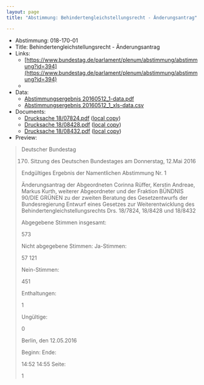 ```yaml
---
layout: page
title: "Abstimmung: Behindertengleichstellungsrecht - Änderungsantrag"

---
```


* Abstimmung: 018-170-01
* Title: Behindertengleichstellungsrecht - Änderungsantrag
* Links: 
    * [https://www.bundestag.de/parlament/plenum/abstimmung/abstimmung?id=394](https://www.bundestag.de/parlament/plenum/abstimmung/abstimmung?id=394)
    * 
* Data: 
    * [Abstimmungsergebnis 20160512_1-data.pdf](/res/abstimmungsliste/20160512_1-data.pdf)
    * [Abstimmungsergebnis 20160512_1_xls-data.csv](/res/abstimmungsliste/analyses/20160512_1_xls-data.csv)
* Documents: 
    * [Drucksache 18/07824.pdf](http://dip21.bundestag.de/dip21/btd/18/078/1807824.pdf) ([local copy](/res/abstimmungsdaten/018-170-01/1807824.pdf))
    * [Drucksache 18/08428.pdf](http://dip21.bundestag.de/dip21/btd/18/084/1808428.pdf) ([local copy](/res/abstimmungsdaten/018-170-01/1808428.pdf))
    * [Drucksache 18/08432.pdf](http://dip21.bundestag.de/dip21/btd/18/084/1808432.pdf) ([local copy](/res/abstimmungsdaten/018-170-01/1808432.pdf))
* Preview: 
> Deutscher Bundestag
> 
> 170. Sitzung des Deutschen Bundestages
> am Donnerstag, 12.Mai 2016
> 
> Endgültiges Ergebnis der Namentlichen Abstimmung Nr. 1
> 
> Änderungsantrag der Abgeordneten Corinna Rüffer, Kerstin Andreae, Markus Kurth,
> weiterer Abgeordneter und der Fraktion BÜNDNIS 90/DIE GRÜNEN
> zu der zweiten Beratung des Gesetzentwurfs der Bundesregierung
> Entwurf eines Gesetzes zur Weiterentwicklung des Behindertengleichstellungsrechts
> Drs. 18/7824, 18/8428 und 18/8432
> 
> Abgegebene Stimmen insgesamt:
> 
> 573
> 
> Nicht abgegebene Stimmen:
> Ja-Stimmen:
> 
> 57
> 121
> 
> Nein-Stimmen:
> 
> 451
> 
> Enthaltungen:
> 
> 1
> 
> Ungültige:
> 
> 0
> 
> Berlin, den 12.05.2016
> 
> Beginn:
> Ende:
> 
> 14:52
> 14:55
> Seite:
> 
> 1
> 
> 
